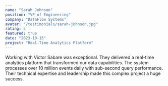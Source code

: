 ```yaml
---
name: "Sarah Johnson"
position: "VP of Engineering"
company: "DataFlow Systems"
avatar: "/testimonials/sarah-johnson.jpg"
rating: 5
featured: true
date: "2023-10-15"
project: "Real-Time Analytics Platform"
---
```


Working with Victor Sabare was exceptional. They delivered a real-time analytics platform that transformed our data capabilities. The system processes over 10 million events daily with sub-second query performance. Their technical expertise and leadership made this complex project a huge success.
